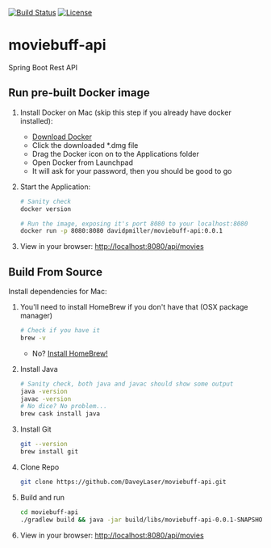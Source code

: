 [![Build Status](https://travis-ci.org/davepmiller/moviebuff-api.svg?branch=master)](https://travis-ci.org/davepmiller/moviebuff-api)
[![License](https://img.shields.io/badge/license-%20MIT-blue.svg)](../master/LICENSE)

# moviebuff-api
Spring Boot Rest API

## Run pre-built Docker image 

1. Install Docker on Mac (skip this step if you already have docker installed):
    * [Download Docker](https://download.docker.com/mac/stable/Docker.dmg)
    * Click the downloaded *.dmg file
    * Drag the Docker icon on to the Applications folder
    * Open Docker from Launchpad
    * It will ask for your password, then you should be good to go

2. Start the Application:
    ```bash
    # Sanity check
    docker version

    # Run the image, exposing it's port 8080 to your localhost:8080
    docker run -p 8080:8080 davidpmiller/moviebuff-api:0.0.1
    ```

3. View in your browser: [http://localhost:8080/api/movies](http://localhost:8080/api/movies)

## Build From Source

Install dependencies for Mac:

1. You'll need to install HomeBrew if you don't have that (OSX package manager)
    ```bash
    # Check if you have it
    brew -v
    ```
    * No? [Install HomeBrew!](https://brew.sh/)

2. Install Java
    ```bash
    # Sanity check, both java and javac should show some output
    java -version
    javac -version
    # No dice? No problem...
    brew cask install java
    ```

3. Install Git
    ```bash
    git --version
    brew install git
    ```

4. Clone Repo
    ```bash
    git clone https://github.com/DaveyLaser/moviebuff-api.git
    ```

5. Build and run
    ```bash
    cd moviebuff-api
   ./gradlew build && java -jar build/libs/moviebuff-api-0.0.1-SNAPSHOT.jar
    ```
   
7. View in your browser: [http://localhost:8080/api/movies](http://localhost:8080/api/movies)
